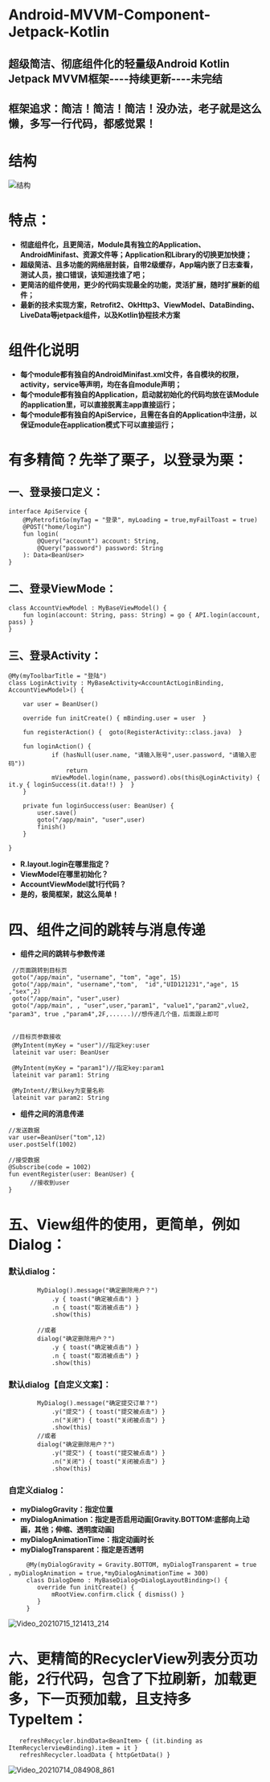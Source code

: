 # Android-MVVM-Component-Jetpack-Kotlin
## 超级简洁、彻底组件化的轻量级Android Kotlin Jetpack MVVM框架----持续更新----未完结
## 框架追求：简洁！简洁！简洁！没办法，老子就是这么懒，多写一行代码，都感觉累！

# 结构
![结构](https://user-images.githubusercontent.com/4067327/125152474-577f7880-e17f-11eb-8e94-8813379e2d53.jpg)
# 特点：
* **彻底组件化，且更简洁，Module具有独立的Application、AndroidMinifast、资源文件等；Application和Library的切换更加快捷；**
* **超级简洁、且多功能的网络层封装，自带2级缓存，App端内嵌了日志查看，测试人员，接口错误，该知道找谁了吧；**
* **更简洁的组件使用，更少的代码实现最全的功能，灵活扩展，随时扩展新的组件；**
* **最新的技术实现方案，Retrofit2、OkHttp3、ViewModel、DataBinding、LiveData等jetpack组件，以及Kotlin协程技术方案**

# 组件化说明
* **每个module都有独自的AndroidMinifast.xml文件，各自模块的权限，activity，service等声明，均在各自module声明；**
* **每个module都有独自的Application，启动就初始化的代码均放在该Module的application里，可以直接脱离主app直接运行；**
* **每个module都有独自的ApiService，且需在各自的Application中注册，以保证module在application模式下可以直接运行；**
# 有多精简？先举了栗子，以登录为栗：
## 一、登录接口定义：
```
interface ApiService {
    @MyRetrofitGo(myTag = "登录", myLoading = true,myFailToast = true)
    @POST("home/login")
    fun login(
        @Query("account") account: String,
        @Query("password") password: String
    ): Data<BeanUser>
}
```
## 二、登录ViewMode：
```
class AccountViewModel : MyBaseViewModel() {
    fun login(account: String, pass: String) = go { API.login(account, pass) }
}
```
## 三、登录Activity：

```
@My(myToolbarTitle = "登陆")
class LoginActivity : MyBaseActivity<AccountActLoginBinding, AccountViewModel>() {

    var user = BeanUser()
    
    override fun initCreate() { mBinding.user = user  }

    fun registerAction() {  goto(RegisterActivity::class.java)  }

    fun loginAction() {
            if (hasNull(user.name, "请输入账号",user.password, "请输入密码"))
                return
            mViewModel.login(name, password).obs(this@LoginActivity) {  it.y { loginSuccess(it.data!!) }  }
    }

    private fun loginSuccess(user: BeanUser) {
        user.save()
        goto("/app/main", "user",user)
        finish()
    }

}
```
* **R.layout.login在哪里指定？**
* **ViewModel在哪里初始化？**
* **AccountViewModel就1行代码？**
* **是的，极简框架，就这么简单！**
# 四、组件之间的跳转与消息传递
*  **组件之间的跳转与参数传递**
```
 //页面跳转到目标页
 goto("/app/main", "username", "tom", "age", 15)
 goto("/app/main", "username","tom",  "id","UID121231","age", 15 ,"sex",2)
 goto("/app/main", "user",user)
 goto("/app/main", , "user",user,"param1", "value1","param2",vlue2, "param3", true ,"param4",2F,......)//想传递几个值，后面跟上即可


 //目标页参数接收
 @MyIntent(myKey = "user")//指定key:user
 lateinit var user: BeanUser

 @MyIntent(myKey = "param1")//指定key:param1
 lateinit var param1: String

 @MyIntent//默认key为变量名称
 lateinit var param2: String

```
*  **组件之间的消息传递**
```
//发送数据
var user=BeanUser("tom",12)
user.postSelf(1002)

//接受数据
@Subscribe(code = 1002)
fun eventRegister(user: BeanUser) {
      //接收到user
}
```

# 五、View组件的使用，更简单，例如Dialog：
### 默认dialog：
```
        MyDialog().message("确定删除用户？")
            .y { toast("确定被点击") }
            .n { toast("取消被点击") }
            .show(this)

        //或者
        dialog("确定删除用户？")
            .y { toast("确定被点击") }
            .n { toast("取消被点击") }
            .show(this)
```
### 默认dialog【自定义文案】：
```
        MyDialog().message("确定提交订单？")
            .y("提交") { toast("提交被点击") }
            .n("关闭") { toast("关闭被点击") }
            .show(this)
        //或者
        dialog("确定删除用户？")
            .y("提交") { toast("提交被点击") }
            .n("关闭") { toast("关闭被点击") }
            .show(this)
```
### 自定义dialog：
* **myDialogGravity：指定位置**
* **myDialogAnimation：指定是否启用动画[Gravity.BOTTOM:底部向上动画，其他；伸缩、透明度动画]**
* **myDialogAnimationTime：指定动画时长**
* **myDialogTransparent：指定是否透明**
```
     @My(myDialogGravity = Gravity.BOTTOM, myDialogTransparent = true ，myDialogAnimation = true,*myDialogAnimationTime = 300)
     class DialogDemo : MyBaseDialog<DialogLayoutBinding>() {
        override fun initCreate() {
            mRootView.confirm.click { dismiss() }
        }
     }
```
![Video_20210715_121413_214](https://user-images.githubusercontent.com/4067327/125656327-2da3c27e-37b8-4f9f-a5b3-9374696569c5.gif)



# 六、更精简的RecyclerView列表分页功能，2行代码，包含了下拉刷新，加载更多，下一页预加载，且支持多TypeItem：
```
   refreshRecycler.bindData<BeanItem> { (it.binding as ItemRecyclerviewBinding).item = it }
   refreshRecycler.loadData { httpGetData() }
```
![Video_20210714_084908_861](https://user-images.githubusercontent.com/4067327/125624671-a129958c-5f45-4519-832a-35250ea0a932.gif)


